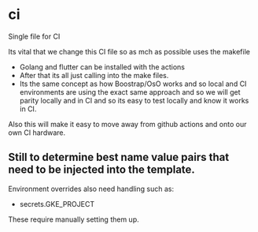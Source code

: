 # ci

Single file for CI

Its vital that we change this CI file so as mch as possible uses the makefile
- Golang and flutter can be installed with the actions
- After that its all just calling into the make files.
- Its the same concept as how Boostrap/OsO works and so local and CI environments are using the exact same approach and so we will get parity locally and in CI and so its easy to test locally and know it works in CI.

Also this will make it easy to move away from github actions and onto our own CI hardware.

Still to determine best name value pairs that need to be injected into the template.
- 

Environment overrides also need handling such as:
- secrets.GKE_PROJECT

These require manually setting them up.